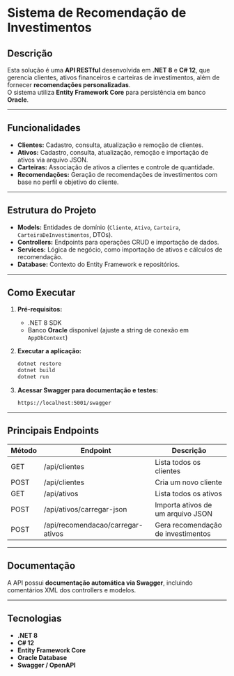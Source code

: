 # Sistema de Recomendação de Investimentos

## Descrição
Esta solução é uma **API RESTful** desenvolvida em **.NET 8** e **C# 12**, que gerencia clientes, ativos financeiros e carteiras de investimentos, além de fornecer **recomendações personalizadas**.  
O sistema utiliza **Entity Framework Core** para persistência em banco **Oracle**.

---

## Funcionalidades
- **Clientes:** Cadastro, consulta, atualização e remoção de clientes.  
- **Ativos:** Cadastro, consulta, atualização, remoção e importação de ativos via arquivo JSON.  
- **Carteiras:** Associação de ativos a clientes e controle de quantidade.  
- **Recomendações:** Geração de recomendações de investimentos com base no perfil e objetivo do cliente.

---

## Estrutura do Projeto
- **Models:** Entidades de domínio (`Cliente`, `Ativo`, `Carteira`, `CarteiraDeInvestimentos`, DTOs).  
- **Controllers:** Endpoints para operações CRUD e importação de dados.  
- **Services:** Lógica de negócio, como importação de ativos e cálculos de recomendação.  
- **Database:** Contexto do Entity Framework e repositórios.

---

## Como Executar
1. **Pré-requisitos:**
   - .NET 8 SDK 
   - Banco **Oracle** disponível (ajuste a string de conexão em `AppDbContext`)  

2. **Executar a aplicação:**
   ```bash
   dotnet restore
   dotnet build
   dotnet run


3. **Acessar Swagger para documentação e testes:**

   ```
   https://localhost:5001/swagger
   ```

---

## Principais Endpoints

| Método | Endpoint                          | Descrição                          |
| ------ | --------------------------------- | ---------------------------------- |
| GET    | /api/clientes                     | Lista todos os clientes            |
| POST   | /api/clientes                     | Cria um novo cliente               |
| GET    | /api/ativos                       | Lista todos os ativos              |
| POST   | /api/ativos/carregar-json         | Importa ativos de um arquivo JSON  |
| POST   | /api/recomendacao/carregar-ativos | Gera recomendação de investimentos |

---

## Documentação

A API possui **documentação automática via Swagger**, incluindo comentários XML dos controllers e modelos.

---

## Tecnologias

* **.NET 8**
* **C# 12**
* **Entity Framework Core**
* **Oracle Database**
* **Swagger / OpenAPI**
